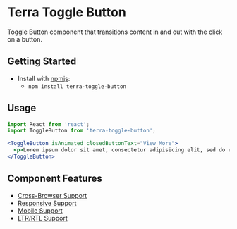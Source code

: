 # Terra Toggle Button

Toggle Button component that transitions content in and out with the click on a button.

## Getting Started

- Install with [npmjs](https://www.npmjs.com):
  - `npm install terra-toggle-button`

## Usage

```jsx
import React from 'react';
import ToggleButton from 'terra-toggle-button';

<ToggleButton isAnimated closedButtonText="View More">
  <p>Lorem ipsum dolor sit amet, consectetur adipisicing elit, sed do eiusmod tempor incididunt ut labore et dolore magna aliqua.</p>
</ToggleButton>
```

## Component Features
* [Cross-Browser Support](https://github.com/cerner/terra-core/wiki/Component-Features#cross-browser-support)
* [Responsive Support](https://github.com/cerner/terra-core/wiki/Component-Features#responsive-support)
* [Mobile Support](https://github.com/cerner/terra-core/wiki/Component-Features#mobile-support)
* [LTR/RTL Support](https://github.com/cerner/terra-core/wiki/Component-Features#ltr--rtl-support)
